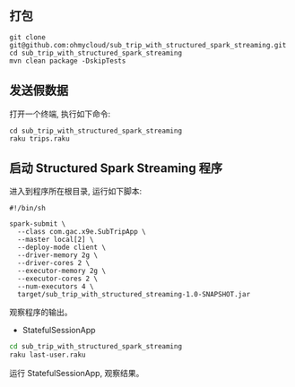 ## 打包

```shell
git clone git@github.com:ohmycloud/sub_trip_with_structured_spark_streaming.git
cd sub_trip_with_structured_spark_streaming
mvn clean package -DskipTests
```

## 发送假数据

打开一个终端, 执行如下命令:

```shell
cd sub_trip_with_structured_spark_streaming
raku trips.raku
```

## 启动 Structured Spark Streaming 程序

进入到程序所在根目录, 运行如下脚本:

```shell
#!/bin/sh

spark-submit \
  --class com.gac.x9e.SubTripApp \
  --master local[2] \
  --deploy-mode client \
  --driver-memory 2g \
  --driver-cores 2 \
  --executor-memory 2g \
  --executor-cores 2 \
  --num-executors 4 \
  target/sub_trip_with_structured_streaming-1.0-SNAPSHOT.jar
```

观察程序的输出。

- StatefulSessionApp

```bash
cd sub_trip_with_structured_spark_streaming
raku last-user.raku
```

运行 StatefulSessionApp, 观察结果。